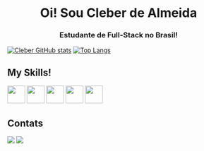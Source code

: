 <h1 align="center">Oi! Sou Cleber de Almeida</h1>
<h3 align="center">Estudante de Full-Stack no Brasil!</h3>

[![Cleber GitHub stats](https://github-readme-stats.vercel.app/api?username=cleberalmeidaffsr&show_icons=true&theme=onedark&card_width=410px&line_height=20)](https://github.com/anuraghazra/github-readme-stats) 
[![Top Langs](https://github-readme-stats.vercel.app/api/top-langs/?username=cleberalmeidaffsr&layout=compact&theme=onedark&card_width=410px&line_height=20)](https://github.com/anuraghazra/github-readme-stats)
  
## My Skills!

<img height="40px" width="40px" style="max-width:100%;" src="https://cdn.jsdelivr.net/gh/devicons/devicon/icons/css3/css3-original.svg" />                            <img height="40px" width="40px" style="max-width:100%;" src="https://cdn.jsdelivr.net/gh/devicons/devicon/icons/javascript/javascript-original.svg" />                 <img height="40px" width="40px" style="max-width:100%;" src="https://cdn.jsdelivr.net/gh/devicons/devicon/icons/python/python-original.svg" /> 
<img height="40px" width="40px" style="max-width:100%;" src="https://cdn.jsdelivr.net/gh/devicons/devicon/icons/react/react-original.svg" /> 
<img height="40px" width="40px" style="max-width:100%;" src="https://cdn.jsdelivr.net/gh/devicons/devicon/icons/typescript/typescript-original.svg" /> 
 
## Contats

<div>
  <a href = "mailto:cleberdealmeida23@gmail.com"><img src="https://img.shields.io/badge/-Gmail-%23333?style=for-the-badge&logo=gmail&logoColor=white" target="_blank"></a>
  <a href="https://www.linkedin.com/in/cleberdealmeidaffsr" target="_blank"><img src="https://img.shields.io/badge/-LinkedIn-%230077B5?style=for-the-badge&logo=linkedin&logoColor=white" target="_blank"></a>
</div>
          
            

          
          
          
          
